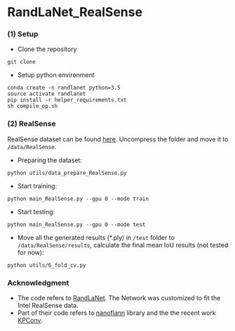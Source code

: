# RandLaNet_RealSense

### (1) Setup
 
- Clone the repository 
```
git clone
```
- Setup python environment
```
conda create -n randlanet python=3.5
source activate randlanet
pip install -r helper_requirements.txt
sh compile_op.sh
```

### (2) RealSense
RealSense dataset can be found 
<a href="https://docs.google.com/forms/d/e/1FAIpQLScDimvNMCGhy_rmBA2gHfDu3naktRm6A8BPwAWWDv-Uhm6Shw/viewform?c=0&w=1">here</a>. 
Uncompress the folder and move it to 
`/data/RealSense`.

- Preparing the dataset:
```
python utils/data_prepare_RealSense.py
```
- Start training:
```
python main_RealSense.py --gpu 0 --mode train
```
- Start testing:
```
python main_RealSense.py --gpu 0 --mode test
```
- Move all the generated results (*.ply) in `/test` folder to `/data/RealSense/results`, calculate the final mean IoU results (not tested for now):
```
python utils/6_fold_cv.py
```



### Acknowledgment
-  The code refers to <a href="https://github.com/QingyongHu/RandLA-Net">RandLaNet</a>. The Network was customized to fit the Intel RealSense data.
-  Part of their code refers to <a href="https://github.com/jlblancoc/nanoflann">nanoflann</a> library and the the recent work <a href="https://github.com/HuguesTHOMAS/KPConv">KPConv</a>.
